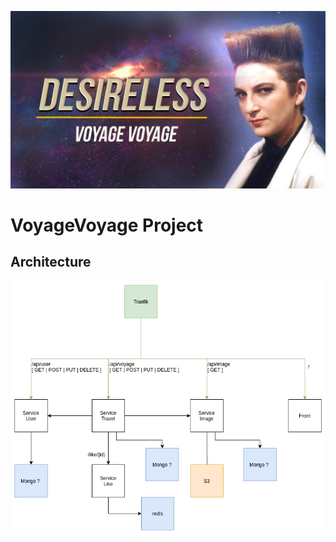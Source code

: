 ![Project image](./project.jpg)

# VoyageVoyage Project

## Architecture
![Architecture image](./architecture.png)
